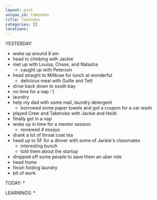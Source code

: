 ```yaml
---
layout: post
unique_id: takenoko
title: Takenoko
categories: []
locations: 
---
```


YESTERDAY:
* woke up around 8 am
* head to climbing with Jackie
* met up with Louisa, Chase, and Natasha
  * caught up with Peterson
* head straight to Millbrae for lunch at wonderful
  * delicious meal with Guille and Tett
* drive back down to south bay
* no time for a nap :'(
* laundry
* help my dad with some mail, laundry detergent
  * borrowed some paper towels and got a coupon for a car wash
* played Crew and Takenoko with Jackie and Heidi
* finally got in a nap
* woke up in time for a mentor session
  * reviewed 4 essays
* drank a lot of throat coat tea
* head up to SF for a dinner with some of Jackie's classmates
  * interesting bunch
  * told them about the startup
* dropped off some people to save them an uber ride
* head home
* finish folding laundry
* bit of work

TODAY:
* 

LEARNINGS:
* 
